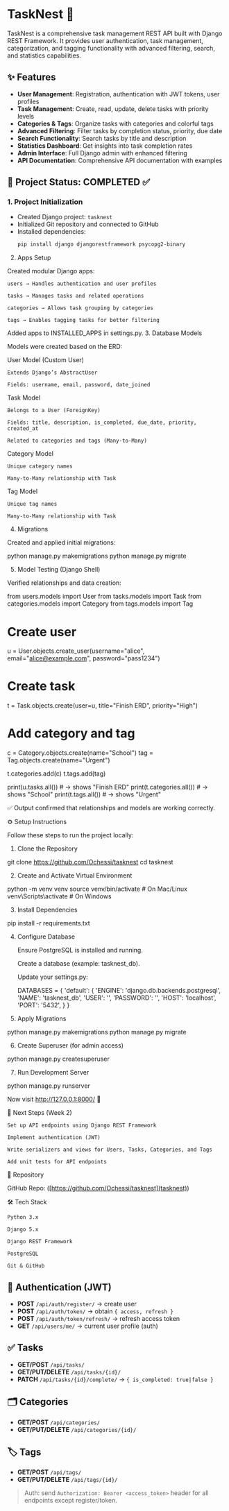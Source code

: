 # TaskNest 📝

TaskNest is a comprehensive task management REST API built with Django REST Framework. It provides user authentication, task management, categorization, and tagging functionality with advanced filtering, search, and statistics capabilities.

## ✨ Features

- **User Management**: Registration, authentication with JWT tokens, user profiles
- **Task Management**: Create, read, update, delete tasks with priority levels
- **Categories & Tags**: Organize tasks with categories and colorful tags
- **Advanced Filtering**: Filter tasks by completion status, priority, due date
- **Search Functionality**: Search tasks by title and description
- **Statistics Dashboard**: Get insights into task completion rates
- **Admin Interface**: Full Django admin with enhanced filtering
- **API Documentation**: Comprehensive API documentation with examples

## 🚀 Project Status: COMPLETED ✅

### 1. Project Initialization
- Created Django project: `tasknest`
- Initialized Git repository and connected to GitHub
- Installed dependencies:
  ```bash
  pip install django djangorestframework psycopg2-binary

2. Apps Setup

Created modular Django apps:

    users → Handles authentication and user profiles

    tasks → Manages tasks and related operations

    categories → Allows task grouping by categories

    tags → Enables tagging tasks for better filtering

Added apps to INSTALLED_APPS in settings.py.
3. Database Models

Models were created based on the ERD:

User Model (Custom User)

    Extends Django’s AbstractUser

    Fields: username, email, password, date_joined

Task Model

    Belongs to a User (ForeignKey)

    Fields: title, description, is_completed, due_date, priority, created_at

    Related to categories and tags (Many-to-Many)

Category Model

    Unique category names

    Many-to-Many relationship with Task

Tag Model

    Unique tag names

    Many-to-Many relationship with Task

4. Migrations

Created and applied initial migrations:

python manage.py makemigrations
python manage.py migrate

5. Model Testing (Django Shell)


Verified relationships and data creation:

from users.models import User
from tasks.models import Task
from categories.models import Category
from tags.models import Tag

# Create user
u = User.objects.create_user(username="alice", email="alice@example.com", password="pass1234")

# Create task
t = Task.objects.create(user=u, title="Finish ERD", priority="High")

# Add category and tag
c = Category.objects.create(name="School")
tag = Tag.objects.create(name="Urgent")

t.categories.add(c)
t.tags.add(tag)

print(u.tasks.all())        # -> shows "Finish ERD"
print(t.categories.all())   # -> shows "School"
print(t.tags.all())         # -> shows "Urgent"

✅ Output confirmed that relationships and models are working correctly.


⚙️ Setup Instructions

Follow these steps to run the project locally:
1. Clone the Repository

git clone <https://github.com/Ochessi/tasknest>
cd tasknest

2. Create and Activate Virtual Environment

python -m venv venv
source venv/bin/activate   # On Mac/Linux
venv\Scripts\activate      # On Windows

3. Install Dependencies

pip install -r requirements.txt

4. Configure Database

    Ensure PostgreSQL is installed and running.

    Create a database (example: tasknest_db).

    Update your settings.py:

    DATABASES = {
        'default': {
            'ENGINE': 'django.db.backends.postgresql',
            'NAME': 'tasknest_db',
            'USER': '<your-username>',
            'PASSWORD': '<your-password>',
            'HOST': 'localhost',
            'PORT': '5432',
        }
    }

5. Apply Migrations

python manage.py makemigrations
python manage.py migrate

6. Create Superuser (for admin access)

python manage.py createsuperuser

7. Run Development Server

python manage.py runserver

Now visit http://127.0.0.1:8000/ 🎉


📌 Next Steps (Week 2)

    Set up API endpoints using Django REST Framework

    Implement authentication (JWT)

    Write serializers and views for Users, Tasks, Categories, and Tags

    Add unit tests for API endpoints

🔗 Repository

GitHub Repo: ([https://github.com/Ochessi/tasknest](tasknest))


🛠 Tech Stack

    Python 3.x

    Django 5.x

    Django REST Framework

    PostgreSQL

    Git & GitHub

## 🔐 Authentication (JWT)
- **POST** `/api/auth/register/` → create user
- **POST** `/api/auth/token/` → obtain `{ access, refresh }`
- **POST** `/api/auth/token/refresh/` → refresh access token
- **GET** `/api/users/me/` → current user profile (auth)

## ✅ Tasks
- **GET/POST** `/api/tasks/`
- **GET/PUT/DELETE** `/api/tasks/{id}/`
- **PATCH** `/api/tasks/{id}/complete/` → `{ is_completed: true|false }`

## 🗂️ Categories
- **GET/POST** `/api/categories/`
- **GET/PUT/DELETE** `/api/categories/{id}/`

## 🏷️ Tags
- **GET/POST** `/api/tags/`
- **GET/PUT/DELETE** `/api/tags/{id}/`

> Auth: send `Authorization: Bearer <access_token>` header for all endpoints except register/token.
